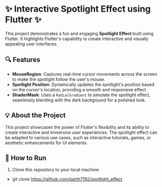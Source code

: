 # ✨ Interactive Spotlight Effect using Flutter ✨

This project demonstrates a fun and engaging **Spotlight Effect** built using Flutter. It highlights Flutter's capability to create interactive and visually appealing user interfaces.

## 🔍 Features

- **MouseRegion**: Captures real-time cursor movements across the screen to make the spotlight follow the user's mouse.  
- **Spotlight Position**: Dynamically updates the spotlight's position based on the cursor's location, providing a smooth and responsive effect.  
- **ShaderMask**: Uses a `RadialGradient` to simulate the spotlight effect, seamlessly blending with the dark background for a polished look.  

## 💡 About the Project

This project showcases the power of Flutter's flexibility and its ability to create interactive and immersive user experiences. The spotlight effect can be adapted to various use cases, such as interactive tutorials, games, or aesthetic enhancements for UI elements.

## 🚀 How to Run

1. Clone this repository to your local machine:
  - git clone https://github.com/parth7192/spotlight_effect
